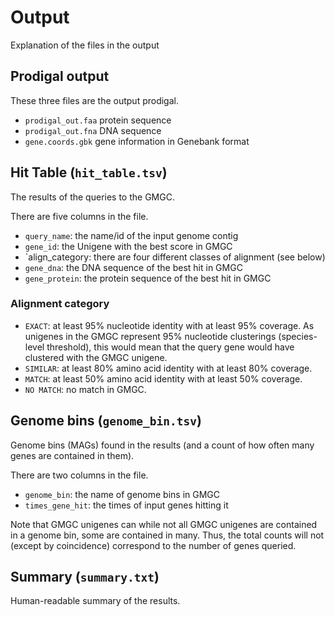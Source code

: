 # Output

Explanation of the files in the output

## Prodigal output

These three files are the output prodigal.

- `prodigal_out.faa` protein sequence
- `prodigal_out.fna` DNA sequence
- `gene.coords.gbk` gene information in Genebank format


## Hit Table (`hit_table.tsv`)

The results of the queries to the GMGC.

There are five columns in the file.

- `query_name`: the name/id of the input genome contig
- `gene_id`: the Unigene with the best score in GMGC
- `align_category: there are four different classes of alignment (see below)
- `gene_dna`: the DNA sequence of the best hit in GMGC
- `gene_protein`: the protein sequence of the best hit in GMGC

### Alignment category

- `EXACT`: at least 95% nucleotide identity with at least 95% coverage. As
   unigenes in the GMGC represent 95% nucleotide clusterings (species-level
   threshold), this would mean that the query gene would have clustered with
   the GMGC unigene.
- `SIMILAR`: at least 80% amino acid identity with at least 80% coverage.
- `MATCH`: at least 50% amino acid identity with at least 50% coverage.
- `NO MATCH`: no match in GMGC.


## Genome bins (`genome_bin.tsv`)

Genome bins (MAGs) found in the results (and a count of how often many genes
are contained in them).

There are two columns in the file.

- `genome_bin`: the name of genome bins in GMGC
- `times_gene_hit`: the times of input genes hitting it 

Note that GMGC unigenes can while not all GMGC unigenes are contained in a
genome bin, some are contained in many. Thus, the total counts will not (except
by coincidence) correspond to the number of genes queried.

## Summary (`summary.txt`)

Human-readable summary of the results.

